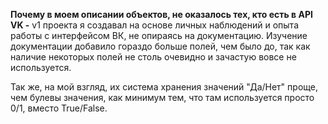 **Почему в моем описании объектов, не оказалось тех, кто есть в API VK -** v1 проекта я создавал на основе личных наблюдений и опыта работы с интерфейсом ВК, не опираясь на  документацию. Изучение документации добавило гораздо больше полей, чем было до, так как наличие некоторых полей не столь очевидно и зачастую вовсе не используется.

Так же, на мой взгляд, их система хранения значений "Да/Нет" проще, чем булевы значения, как минимум тем, что там используется просто 0/1, вместо True/False. 
